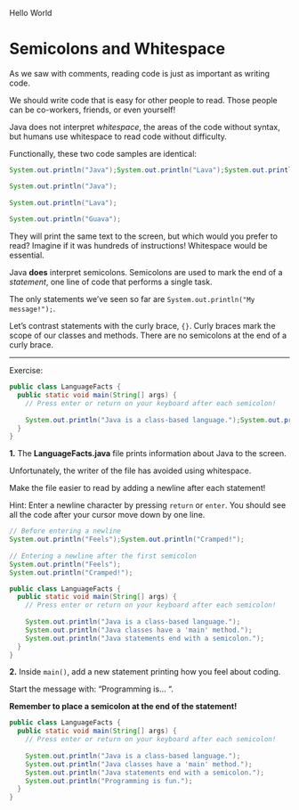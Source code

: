 Hello World
# Semicolons and Whitespace

As we saw with comments, reading code is just as important as writing code.

We should write code that is easy for other people to read. Those people can be co-workers, friends, or even yourself!

Java does not interpret _whitespace_, the areas of the code without syntax, but humans use whitespace to read code without difficulty.

Functionally, these two code samples are identical:

```java
System.out.println("Java");System.out.println("Lava");System.out.println("Guava");
```

```java
System.out.println("Java");
 
System.out.println("Lava");
 
System.out.println("Guava");
```

They will print the same text to the screen, but which would you prefer to read? Imagine if it was hundreds of instructions! Whitespace would be essential.

Java **does** interpret semicolons. Semicolons are used to mark the end of a _statement_, one line of code that performs a single task.

The only statements we’ve seen so far are `System.out.println("My message!");`.

Let’s contrast statements with the curly brace, `{}`. Curly braces mark the scope of our classes and methods. There are no semicolons at the end of a curly brace.

---

Exercise:

```java
public class LanguageFacts {
  public static void main(String[] args) {
    // Press enter or return on your keyboard after each semicolon!
    
    System.out.println("Java is a class-based language.");System.out.println("Java classes have a 'main' method.");System.out.println("Java statements end with a semicolon.");
  }
}
```

**1.** The **LanguageFacts.java** file prints information about Java to the screen.

Unfortunately, the writer of the file has avoided using whitespace.

Make the file easier to read by adding a newline after each statement!

Hint: Enter a newline character by pressing `return` or `enter`.
You should see all the code after your cursor move down by one line.
```java
// Before entering a newline
System.out.println("Feels");System.out.println("Cramped!");
 
// Entering a newline after the first semicolon
System.out.println("Feels");
System.out.println("Cramped!");
```

```java
public class LanguageFacts {
  public static void main(String[] args) {
    // Press enter or return on your keyboard after each semicolon!
    
    System.out.println("Java is a class-based language.");
    System.out.println("Java classes have a 'main' method.");
    System.out.println("Java statements end with a semicolon.");
  }
}
```

**2.** Inside `main()`, add a new statement printing how you feel about coding.

Start the message with: “Programming is… “.

**Remember to place a semicolon at the end of the statement!**

```java
public class LanguageFacts {
  public static void main(String[] args) {
    // Press enter or return on your keyboard after each semicolon!
    
    System.out.println("Java is a class-based language.");
    System.out.println("Java classes have a 'main' method.");
    System.out.println("Java statements end with a semicolon.");
    System.out.println("Programming is fun.");
  }
}
```
